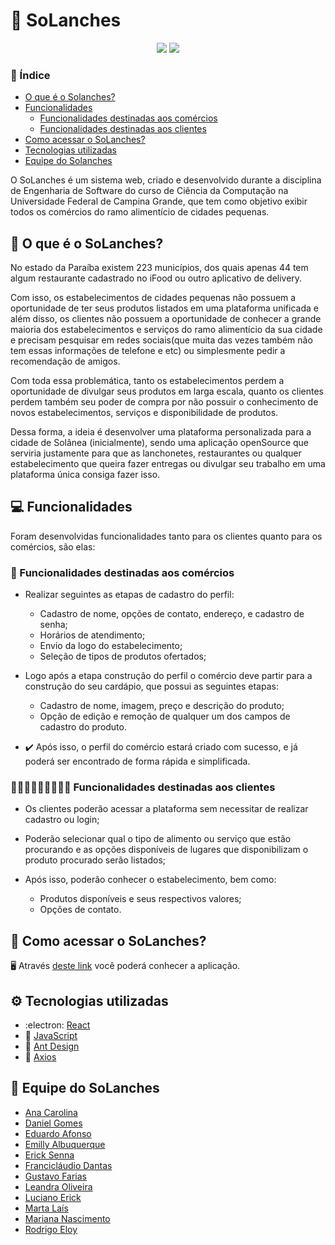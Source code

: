 
# 🍟 SoLanches

<p align=center>
  <img
 src="https://user-images.githubusercontent.com/50140771/128458981-b4a6d117-a5b1-4399-abc4-03f085c99032.png"/> 
   <img
 src="https://user-images.githubusercontent.com/50140771/128559438-1b19fe36-c2c8-4a47-bdcd-7d3ee0483958.png"/> 
</p>



### 📎 Índice
- [O que é o Solanches?](https://github.com/SoLanches/Frontend-SoLanches/blob/main/README.md#-o-que-%C3%A9-o-solanches)
- [Funcionalidades](https://github.com/SoLanches/Frontend-SoLanches/blob/main/README.md#computer-funcionalidades)
  - [Funcionalidades destinadas aos comércios](https://github.com/SoLanches/Frontend-SoLanches/blob/main/README.md#convenience_store-funcionalidades-destinadas-aos-com%C3%A9rcios)
  - [Funcionalidades destinadas aos clientes](https://github.com/SoLanches/Frontend-SoLanches/blob/main/README.md#-funcionalidades-destinadas-aos-clientes)
 - [Como acessar o SoLanches?](https://github.com/SoLanches/Frontend-SoLanches/blob/main/README.md#link-como-acessar-o-solanches)
 - [Tecnologias utilizadas](https://github.com/SoLanches/Frontend-SoLanches/blob/main/README.md#gear-tecnologias-utilizadas)
 - [Equipe do Solanches](https://github.com/SoLanches/Frontend-SoLanches/blob/main/README.md#-equipe-do-solanches)


O SoLanches é um sistema web, criado e desenvolvido durante a disciplina de Engenharia de Software do curso de Ciência da Computação na Universidade Federal de Campina Grande, que tem como objetivo exibir todos os comércios do ramo alimentício de cidades pequenas.

## 📝 O que é o SoLanches?

No estado da Paraíba existem 223 municípios, dos quais apenas 44 tem algum restaurante cadastrado no iFood ou outro aplicativo de delivery. 

Com isso, os estabelecimentos  de cidades pequenas não possuem a oportunidade de ter seus produtos listados em uma plataforma unificada e além disso, os clientes não possuem a oportunidade de conhecer a grande maioria dos estabelecimentos e serviços do ramo alimentício da sua cidade e precisam pesquisar em redes sociais(que muita das vezes também não tem essas informações de telefone e etc) ou simplesmente pedir a recomendação de amigos.

Com toda essa problemática, tanto os estabelecimentos perdem a oportunidade de divulgar seus produtos em larga escala, quanto os clientes perdem também seu poder de compra por não possuir o conhecimento de novos estabelecimentos, serviços e disponibilidade de produtos.

Dessa forma, a ideia é desenvolver uma plataforma personalizada para a cidade de Solânea (inicialmente), sendo uma aplicação openSource que serviria justamente para que as lanchonetes, restaurantes ou qualquer estabelecimento que queira fazer entregas ou divulgar seu trabalho em uma plataforma única consiga fazer isso.


## :computer: Funcionalidades

Foram desenvolvidas funcionalidades tanto para os clientes quanto para os comércios, são elas:

### :convenience_store: Funcionalidades destinadas aos comércios

- Realizar  seguintes as etapas de cadastro do perfil:
  - Cadastro de nome, opções de contato, endereço, e cadastro de senha;
  - Horários de atendimento;
  - Envio da logo do estabelecimento;
  - Seleção de tipos de produtos ofertados;

- Logo após a etapa construção do perfil o comércio deve partir para a construção do seu cardápio, que possui as seguintes etapas:
  - Cadastro de nome, imagem, preço e descrição do produto;
  -  Opção de edição e remoção de qualquer um dos campos de cadastro do produto.

- ✔️ Após isso, o perfil do comércio estará criado com sucesso, e já poderá ser encontrado de forma rápida e simplificada.

### 👩🏼‍💻👨🏻‍💻👩🏾‍💻 Funcionalidades destinadas aos clientes

- Os clientes poderão acessar a plataforma sem necessitar de realizar cadastro ou login;

- Poderão selecionar qual o tipo de alimento ou serviço que estão procurando e as opções disponíveis de lugares que disponibilizam o produto procurado serão listados;

- Após isso, poderão conhecer o estabelecimento, bem como:
  - Produtos disponíveis e seus respectivos valores;
  - Opções de contato.


## :link: Como acessar o SoLanches?

🖥️ Através [deste link]() você poderá conhecer a aplicação.

## :gear: Tecnologias utilizadas

- :electron: [React](https://pt-br.reactjs.org/)
- :wrench: [JavaScript](https://developer.mozilla.org/pt-BR/docs/Web/JavaScript) 
- 📝 [Ant Design](https://ant.design/docs/react/introduce)
- :wrench: [Axios](https://axios-http.com/docs/intro)

## 📌 Equipe do SoLanches 

- [Ana Carolina](https://github.com/anacarolinacv)
- [Daniel Gomes](https://github.com/dnlgomesl)
- [Eduardo Afonso](https://github.com/EduardoNunes5)
- [Emilly Albuquerque](https://github.com/emys-alb)
- [Erick Senna](https://github.com/erickems)
- [Francicláudio Dantas](https://github.com/claudiodantas)
- [Gustavo Farias](https://github.com/GusttaFS)
- [Leandra Oliveira](https://github.com/LeandraOS)
- [Luciano Erick](https://github.com/LucianErick)
- [Marta Laís](https://github.com/martalais)
- [Mariana Nascimento](https://github.com/marianasn)
- [Rodrigo Eloy](https://github.com/RodrigoEC)
